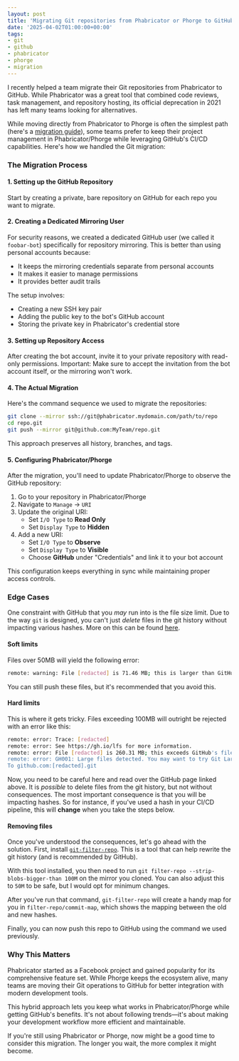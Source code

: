 ```yaml
---
layout: post
title: 'Migrating Git repositories from Phabricator or Phorge to GitHub'
date: '2025-04-02T01:00:00+00:00'
tags:
- git
- github
- phabricator
- phorge
- migration
---
```


I recently helped a team migrate their Git repositories from Phabricator to GitHub. While Phabricator was a great tool that combined code reviews, task management, and repository hosting, its official deprecation in 2021 has left many teams looking for alternatives.

While moving directly from Phabricator to Phorge is often the simplest path (here's a [migration guide](https://we.phorge.it/w/why_migrating_from_phabricator_to_phorge/)), some teams prefer to keep their project management in Phabricator/Phorge while leveraging GitHub's CI/CD capabilities. Here's how we handled the Git migration:

### The Migration Process

#### 1. Setting up the GitHub Repository

Start by creating a private, bare repository on GitHub for each repo you want to migrate.

#### 2. Creating a Dedicated Mirroring User

For security reasons, we created a dedicated GitHub user (we called it `foobar-bot`) specifically for repository mirroring. This is better than using personal accounts because:

- It keeps the mirroring credentials separate from personal accounts
- It makes it easier to manage permissions
- It provides better audit trails

The setup involves:

- Creating a new SSH key pair
- Adding the public key to the bot's GitHub account
- Storing the private key in Phabricator's credential store

#### 3. Setting up Repository Access

After creating the bot account, invite it to your private repository with read-only permissions. Important: Make sure to accept the invitation from the bot account itself, or the mirroring won't work.

#### 4. The Actual Migration

Here's the command sequence we used to migrate the repositories:

```bash
git clone --mirror ssh://git@phabricator.mydomain.com/path/to/repo
cd repo.git
git push --mirror git@github.com:MyTeam/repo.git
```

This approach preserves all history, branches, and tags.

#### 5. Configuring Phabricator/Phorge

After the migration, you'll need to update Phabricator/Phorge to observe the GitHub repository:

1. Go to your repository in Phabricator/Phorge
2. Navigate to `Manage` -> `URI`
3. Update the original URI:
   - Set `I/O Type` to **Read Only**
   - Set `Display Type` to **Hidden**
4. Add a new URI:
   - Set `I/O Type` to **Observe**
   - Set `Display Type` to **Visible**
   - Choose **GitHub** under "Credentials" and link it to your bot account

This configuration keeps everything in sync while maintaining proper access controls.

### Edge Cases

One constraint with GitHub that you _may_ run into is the file size limit. Due to the way `git` is designed, you can't just _delete_ files in the git history without impacting various hashes. More on this can be found [here](https://docs.github.com/en/authentication/keeping-your-account-and-data-secure/removing-sensitive-data-from-a-repository).

#### Soft limits

Files over 50MB will yield the following error:

```bash
remote: warning: File [redacted] is 71.46 MB; this is larger than GitHub's recommended maximum file size of 50.00 MB
```

You can still push these files, but it's recommended that you avoid this.

#### Hard limits

This is where it gets tricky. Files exceeding 100MB will outright be rejected with an error like this:

```bash
remote: error: Trace: [redacted]
remote: error: See https://gh.io/lfs for more information.
remote: error: File [redacted] is 260.31 MB; this exceeds GitHub's file size limit of 100.00 MB
remote: error: GH001: Large files detected. You may want to try Git Large File Storage - https://git-lfs.github.com.
To github.com:[redacted].git
```

Now, you need to be careful here and read over the GitHub page linked above. It is _possible_ to delete files from the git history, but not without consequences. The most important consequence is that you will be impacting hashes. So for instance, if you've used a hash in your CI/CD pipeline, this will **change** when you take the steps below.

#### Removing files

Once you've understood the consequences, let's go ahead with the solution. First, install [`git-filter-repo`](https://github.com/newren/git-filter-repo). This is a tool that can help rewrite the git history (and is recommended by GitHub).

With this tool installed, you then need to run `git filter-repo --strip-blobs-bigger-than 100M` on the mirror you cloned. You can also adjust this to `50M` to be safe, but I would opt for minimum changes.

After you've run that command, `git-filter-repo` will create a handy map for you in `filter-repo/commit-map`, which shows the mapping between the old and new hashes.

Finally, you can now push this repo to GitHub using the command we used previously.

### Why This Matters

Phabricator started as a Facebook project and gained popularity for its comprehensive feature set. While Phorge keeps the ecosystem alive, many teams are moving their Git operations to GitHub for better integration with modern development tools.

This hybrid approach lets you keep what works in Phabricator/Phorge while getting GitHub's benefits. It's not about following trends—it's about making your development workflow more efficient and maintainable.

If you're still using Phabricator or Phorge, now might be a good time to consider this migration. The longer you wait, the more complex it might become.
